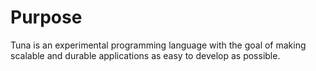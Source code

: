 

# Purpose

Tuna is an experimental programming language with the goal of making scalable and durable applications as easy to develop as possible.


